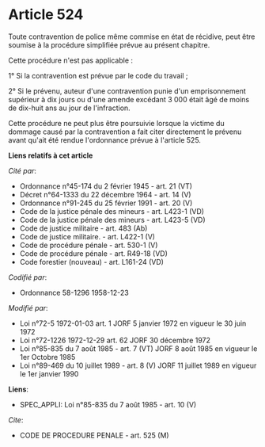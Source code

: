 # Article 524

Toute contravention de police même commise en état de récidive, peut être soumise à la procédure simplifiée prévue au présent
chapitre.

Cette procédure n'est pas applicable :

1° Si la contravention est prévue par le code du travail ;

2° Si le prévenu, auteur d'une contravention punie d'un emprisonnement supérieur à dix jours ou d'une amende excédant 3 000
était âgé de moins de dix-huit ans au jour de l'infraction.

Cette procédure ne peut plus être poursuivie lorsque la victime du dommage causé par la contravention a fait citer
directement le prévenu avant qu'ait été rendue l'ordonnance prévue à l'article 525.

**Liens relatifs à cet article**

_Cité par_:

  - Ordonnance n°45-174 du 2 février 1945 - art. 21 (VT)
  - Décret n°64-1333 du 22 décembre 1964 - art. 14 (V)
  - Ordonnance n°91-245 du 25 février 1991 - art. 20 (V)
  - Code de la justice pénale des mineurs - art. L423-1 (VD)
  - Code de la justice pénale des mineurs - art. L423-5 (VD)
  - Code de justice militaire - art. 483 (Ab)
  - Code de justice militaire. - art. L422-1 (V)
  - Code de procédure pénale - art. 530-1 (V)
  - Code de procédure pénale - art. R49-18 (VD)
  - Code forestier (nouveau) - art. L161-24 (VD)

_Codifié par_:

  - Ordonnance 58-1296 1958-12-23

_Modifié par_:

  - Loi n°72-5 1972-01-03 art. 1 JORF 5 janvier 1972 en vigueur le 30 juin 1972
  - Loi n°72-1226 1972-12-29 art. 62 JORF 30 décembre 1972
  - Loi n°85-835 du 7 août 1985 - art. 7 (VT) JORF 8 août 1985 en vigueur le 1er Octobre 1985
  - Loi n°89-469 du 10 juillet 1989 - art. 8 (V) JORF 11 juillet 1989 en vigueur le 1er janvier 1990

**Liens**:

  - SPEC_APPLI: Loi n°85-835 du 7 août 1985 - art. 10 (V)

_Cite_:

  - CODE DE PROCEDURE PENALE - art. 525 (M)

